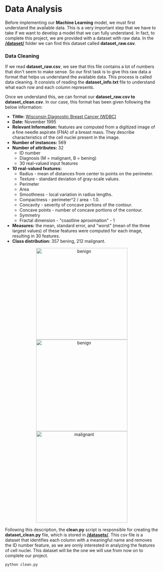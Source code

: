 # Data Analysis
Before implementing our **Machine Learning** model, we must first understand the available data. This is a very important step that we have to take if we want to develop a model that we can fully understand. In fact, to complete this project, we are provided with a dataset with raw data. In the **[/dataset/](https://github.com/pgomez-a/multilayer-perceptron/tree/main/datasets)** folder we can find this dataset called **dataset_raw.csv**.<br>

### Data Cleaning
If we read **dataset_raw.csv**, we see that this file contains a lot of numbers that don't seem to make sense. So our first task is to give this raw data a format that helps us understand the available data. This process is called data cleaning. It consists of reading the **dataset_info.txt** file to understand what each row and each column represents.<br>

Once we understand this, we can format our **dataset_raw.csv to dataset_clean.csv**. In our case, this format has been given following the below information:
- **Tittle:** [Wisconsin Diagnostic Breast Cancer (WDBC)](https://ftp.cs.wisc.edu/math-prog/cpo-dataset/machine-learn/cancer/WDBC/)
- **Date:** November 1995
- **Relevant Information:** features are computed from a digitized image of a fine needle aspirate (FNA) of a breast mass. They describe characteristics of the cell nuclei present in the image.
- **Number of instances:** 569
- **Number of attributes:** 32
  - ID number
  - Diagnosis (M = malignant, B = bening)
  - 30 real-valued input features
- **10 real-valued features:**
  - Radius - mean of distances from center to points on the perimeter.
  - Texture - standard deviation of gray-scale values.
  - Perimeter
  - Area
  - Smoothness - local variation in radius lengths.
  - Compactness - perimeter^2 / area - 1.0.
  - Concavity - severity of concave portions of the contour.
  - Concave points - number of concave portions of the contour.
  - Symmetry
  - Fractal dimension - "coastline aproximation" - 1
- **Measures:** the mean, standard error, and "worst" (mean of the three largest values) of these features were computed for each image, resulting in 30 features.
- **Class distribution:** 357 bening, 212 malignant.

<div align="center">
<img width=300 alt="benign" src="https://user-images.githubusercontent.com/74931024/177000188-35ab107b-684a-4482-838d-b951c407a009.gif">
<img width=300 alt="benign" src="https://user-images.githubusercontent.com/74931024/177000273-dc005458-aa74-4ba3-88d1-37154a08ae7c.gif">
<img width=300 alt="malignant" src="https://user-images.githubusercontent.com/74931024/177000299-480df067-4238-4971-bb30-4ccb939e105f.gif">
</div>

Following this description, the **clean.py** script is responsible for creating the **dataset_clean.py** file, which is stored in **[/datasets/](https://github.com/pgomez-a/multilayer-perceptron/tree/main/datasets)**. This csv file is a dataset that identifies each column with a meaningful name and removes the ID number feature, as we are onnly interested in analyzing the features of cell nuclei. This dataset will be the one we will use from now on to complete our project.

    python clean.py
